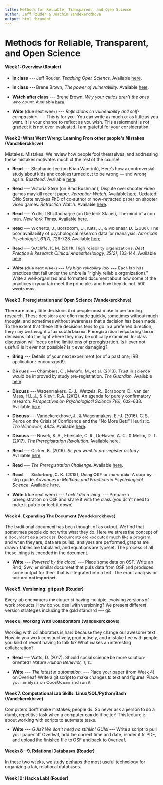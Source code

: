 ```yaml
---
title: Methods for Reliable, Transparent, and Open Science 
author: Jeff Rouder & Joachim Vandekerckhove 
output: html_document
---
```


# Methods for Reliable, Transparent, and Open Science 

#### Week 1: **Overview** (Rouder)

- **In class** --- Jeff Rouder, *Teaching Open Science.* Available [here](https://osf.io/wu8nq/).

- **In class** --- Brene Brown, *The power of vulnerability.* Available [here](https://www.ted.com/talks/brene_brown_on_vulnerability).

- **Watch after class** --- Brene Brown, *Why your critics aren't the ones who count.* Available [here](http://99u.com/videos/20052/brene-brown-stop-focusing-on-your-critics).

- **Write** (due next week) --- *Reflections on vulnerability and self-compassion.* --- This is for you.  You can write as much or as little as you want.  It is your chance to reflect as you wish.  This assignment is not graded; it is not even evaluated.  I am grateful for your consideration.

#### Week 2: **What Went Wrong: Learning From other people's Mistakes** (Vandekerckhove)

Mistakes. Mistakes.  We review how people fool themselves, and addressing these mistakes motivates much of the rest of the course!

- **Read** --- Stephanie Lee (on Brian Wansink), Here’s how a controversial study about kids and cookies turned out to be wrong — and wrong again. *Buzzfeed.* Available [here](https://www.buzzfeed.com/stephaniemlee/who-really-ate-the-apples-though?utm_term=.nlBadBdW3#.srB59g9L2).

- **Read** ---  Victoria Stern (on Brad Bushman), Dispute over shooter video games may kill recent paper. *Retraction Watch.* Available [here](http://retractionwatch.com/2016/12/09/dispute-shooter-video-games-may-kill-recent-paper/).
Updated: Ohio State revokes PhD of co-author of now-retracted paper on shooter video games. *Retraction Watch.* Available [here](http://retractionwatch.com/2017/08/25/co-author-now-retracted-paper-shooter-video-games-may-phd-revoked/).

- **Read** --- Yudhijit Bhattacharjee (on Diederik Stapel), The mind of a con man. *New York Times.* Available [here](http://www.nytimes.com/2013/04/28/magazine/diederik-stapels-audacious-academic-fraud.html?pagewanted=all).

- **Read** --- Wicherts, J., Borsboom, D., Kats, J., & Molenaar, D. (2006). The poor availability of psychological research data for reanalysis. *American Psychologist, 61(7),* 726-728. Available [here](https://github.com/rouderj/transparent-science-course/blob/master/readings/wicherts2006.pdf).

- **Read** --- Sutcliffe, K. M. (2011). High reliability organizations. *Best Practice & Research Clinical Anaesthesiology, 25(2),* 133-144. Available [here](https://github.com/rouderj/transparent-science-course/blob/master/readings/sutcliffe2011.pdf).

- **Write** (due next week) --- *My high reliability lab.* --- Each lab has practices that fall under the umbrella "highly reliable organizations."  Write a well-organized and formatted document about how some of the practices in your lab meet the principles and how they do not. 500 words max.

#### Week 3.  **Preregistration and Open Science**  (Vandekerckhove)

There are many little decisions that people must make in performing research. These decisions are often made quickly, sometimes without much thought, and sometimes without awareness that a decision has been made.  To the extent that these little decisions tend to go in a preferred direction, they may be thought of as subtle biases.   Preregistration helps bring these decisions into the light where they may be critically examined. In-class discussion will focus on the limitations of preregistration. Is it ever not useful? Is it ever not possible? Is it ever damaging?

- **Bring** --- Details of your next experiment (or of a past one; IRB applications encouraged!).

- **Discuss** --- Chambers, C., Munafo, M., et al. (2013). Trust in science would be improved by study pre-registration. *The Guardian.* Available [here](https://www.theguardian.com/science/blog/2013/jun/05/trust-in-science-study-pre-registration).

- **Discuss** --- Wagenmakers, E.-J., Wetzels, R., Borsboom, D., van der Maas, H.L.J., & Kievit, R.A. (2012). An agenda for purely confirmatory research. *Perspectives on Psychological Science 7(6),* 632–638. Available [here](https://github.com/rouderj/transparent-science-course/blob/master/readings/wagenmakers2012.pdf).

- **Discuss** --- Vandekerckhove, J., & Wagenmakers, E.-J. (2016). C. S. Peirce on the Crisis of Confidence and the "No More Bets" Heuristic. *The Winnower, 4843.* Available [here](https://github.com/rouderj/transparent-science-course/blob/master/readings/vandekerckhove2016.pdf).
 
- **Discuss** --- Nosek, B. A., Ebersole, C. R., DeHaven, A. C., & Mellor, D. T. (2017). *The Preregistration Revolution.* Available [here](https://osf.io/2dxu5).

- **Read** --- Corker, K. (2016). *So you want to pre-register a study.* Available [here](https://scienceofpsych.wordpress.com/2016/02/05/so-you-want-to-pre-register-a-study/).

- **Read** --- *The Preregistration Challenge.* Available [here](https://cos.io/prereg/).

- **Read** --- Soderberg, C. K. (2018), Using OSF to share data: A step-by-step guide. *Advances in Methods and Practices in Psychological Science*. Available [here](https://github.com/rouderj/transparent-science-course/blob/master/readings/soderberg2018.pdf).

- **Write** (due next week) --- *Look I did a thing.* --- Prepare a preregistration on OSF and share it with the class (you don't need to make it public or lock it down).

#### Week 4. **Expanding The Document** (Vandekerckhove)

The traditional document has been thought of as output.  We find that sometimes people do not write what they do.  Here we stress the concept of a document as a process.  Documents are executed much like a program, and when they are, data are pulled, analyses are performed, graphs are drawn, tables are tabulated, and equations are typeset.  The process of all these things is encoded in the document.

- **Write** --- *Powered by the cloud.* --- Place some data on OSF. Write an Rmd, Swv, or similar document that pulls data from OSF and produces some output for them that is integrated into a text. The exact analysis or text are not important.

#### Week 5. **Versioning: git push** (Rouder)

Every lab encounters the clutter of having multiple, evolving versions of work products.  How do you deal with versioning?  We present different version strategies including the gold standard --- git.

#### Week 6. **Working With Collaborators** (Vandekerckhove)

Working with collaborators is hard because they change our awesome text.  How do you work constructively, productively, and mistake free with people you kind of resent having to talk to? What makes an interesting collaboration?

- **Read** --- Watts, D. (2017). Should social science be more solution-oriented? *Nature Human Behavior, 1*, 15.

- **Write** --- *The latest in automation.* --- Place your paper (from Week 4) on Overleaf. Write a git script to make changes to text and figures. Place your analysis on CodeOcean and run it.

#### Week 7. **Computational Lab Skills: Linux/SQL/Python/Bash** (Vandekerckhove)

Computers don't make mistakes; people do.  So never ask a person to do a dumb, repetitive task when a computer can do it better!  This lecture is about working with scripts to automate tasks.

- **Write** --- *GUIs? We don't need no stinkin' GUIs!* --- Write a script to pull your paper off Overleaf, add the current time and date, render it to PDF, and upload the finished file to OSF and back to Overleaf.

#### Weeks 8--9. **Relational Databases** (Rouder)

In these two weeks, we study perhaps the most useful technology for organizing a lab, relational databases. 

#### Week 10: **Hack a Lab!** (Rouder)


